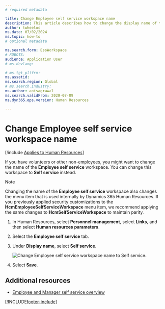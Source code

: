 ```yaml
---
# required metadata

title: Change Employee self service workspace name
description: This article describes how to change the display name of the Employee self service workspace in Dynamics 365 Human Resources.
author: twheeloc
ms.date: 07/02/2024
ms.topic: how-to
# optional metadata

ms.search.form: EssWorkspace
# ROBOTS: 
audience: Application User
# ms.devlang: 

# ms.tgt_pltfrm: 
ms.assetid: 
ms.search.region: Global
# ms.search.industry: 
ms.author: anisagrawal
ms.search.validFrom: 2020-07-09
ms.dyn365.ops.version: Human Resources

---
```


# Change Employee self service workspace name

[!include [Applies to Human Resources](../includes/applies-to-hr.md)]

If you have volunteers or other non-employees, you might want to change the name of the **Employee self service** workspace. You can change this workspace to **Self service** instead.

> [!NOTE]
> Changing the name of the **Employee self service** workspace also changes the menu item that is used internally by Dynamics 365 Human Resources. If you previously applied security customizations to the **HcmEmployeeSelfServiceWorkspace** menu item, we recommend applying the same changes to **HcmSelfServiceWorkspace** to maintain parity.

1. In Human Resources, select **Personnel management**, select **Links**, and then select **Human resources parameters**.
2. Select the **Employee self service** tab.
3. Under **Display name**, select **Self service**.

   ![Change Employee self service workspace name to Self service.](./media/hr-employee-self-service-workspace-name.png)

4. Select **Save**.

## Additional resources

- [Employee and Manager self service overview](hr-employee-manager-self-service-overview.md)


[!INCLUDE[footer-include](../includes/footer-banner.md)]
